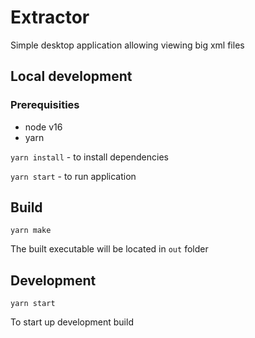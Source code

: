 # Extractor

Simple desktop application allowing viewing big xml files

## Local development

### Prerequisities

- node v16
- yarn

`yarn install` - to install dependencies

`yarn start` - to run application

## Build

`yarn make`

The built executable will be located in `out` folder

## Development

`yarn start`

To start up development build
